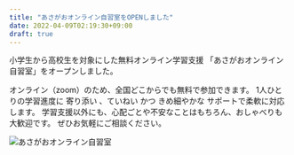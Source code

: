 ```yaml
---
title: "あさがおオンライン自習室をOPENしました"
date: 2022-04-09T02:19:30+09:00
draft: true
---
```

小学生から高校生を対象にした無料オンライン学習支援
「あさがおオンライン自習室」をオープンしました。
<!--more-->
オンライン（zoom）のため、全国どこからでも無料で参加できます。
1人ひとりの学習進度に 寄り添い 、ていねい かつ きめ細やかな サポートで柔軟に対応します。
学習支援以外にも、心配ごとや不安なことはもちろん、おしゃべりも大歓迎です。
ぜひお気軽にご相談ください。

![あさがおオンライン自習室](/images/2022/online-study-2022-April.png)

